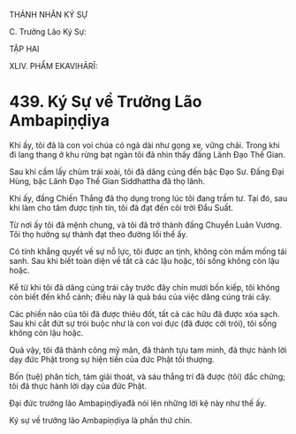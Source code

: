 THÁNH NHÂN KÝ SỰ

C. Trưởng Lão Ký Sự:

TẬP HAI

XLIV. PHẨM EKAVIHĀRĪ:

# 439. Ký Sự về Trưởng Lão Ambapiṇḍiya

Khi ấy, tôi đã là con voi chúa có ngà dài như gọng xe, vững chải. Trong khi đi lang thang ở khu rừng bạt ngàn tôi đã nhìn thấy đấng Lãnh Đạo Thế Gian.

Sau khi cầm lấy chùm trái xoài, tôi đã dâng cúng đến bậc Đạo Sư. Đấng Đại Hùng, bậc Lãnh Đạo Thế Gian Siddhattha đã thọ lãnh.

Khi ấy, đấng Chiến Thắng đã thọ dụng trong lúc tôi đang trầm tư. Tại đó, sau khi làm cho tâm được tịnh tín, tôi đã đạt đến cõi trời Đẩu Suất.

Từ nơi ấy tôi đã mệnh chung, và tôi đã trở thành đấng Chuyển Luân Vương. Tôi thọ hưởng sự thành đạt theo đường lối thế ấy.

Có tính khẳng quyết về sự nỗ lực, tôi được an tịnh, không còn mầm mống tái sanh. Sau khi biết toàn diện về tất cả các lậu hoặc, tôi sống không còn lậu hoặc.

Kể từ khi tôi đã dâng cúng trái cây trước đây chín mươi bốn kiếp, tôi không còn biết đến khổ cảnh; điều này là quả báu của việc dâng cúng trái cây.

Các phiền não của tôi đã được thiêu đốt, tất cả các hữu đã được xóa sạch. Sau khi cắt đứt sự trói buộc như là con voi đực (đã được cởi trói), tôi sống không còn lậu hoặc.

Quả vậy, tôi đã thành công mỹ mãn, đã thành tựu tam minh, đã thực hành lời dạy đức Phật trong sự hiện tiền của đức Phật tối thượng.

Bốn (tuệ) phân tích, tám giải thoát, và sáu thắng trí đã được (tôi) đắc chứng; tôi đã thực hành lời dạy của đức Phật.

Đại đức trưởng lão Ambapiṇḍiyađã nói lên những lời kệ này như thế ấy.

Ký sự về trưởng lão Ambapiṇḍiya là phần thứ chín.
